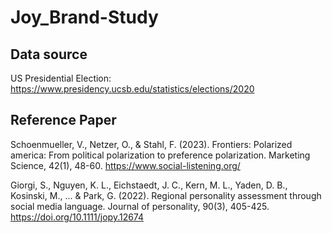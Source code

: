 # Joy_Brand-Study

## Data source
US Presidential Election: https://www.presidency.ucsb.edu/statistics/elections/2020

## Reference Paper
Schoenmueller, V., Netzer, O., & Stahl, F. (2023). Frontiers: Polarized america: From political polarization to preference polarization. Marketing Science, 42(1), 48-60.
https://www.social-listening.org/

Giorgi, S., Nguyen, K. L., Eichstaedt, J. C., Kern, M. L., Yaden, D. B., Kosinski, M., ... & Park, G. (2022). Regional personality assessment through social media language. Journal of personality, 90(3), 405-425. https://doi.org/10.1111/jopy.12674
